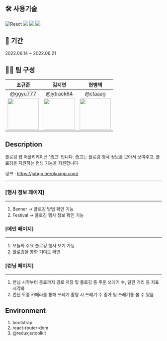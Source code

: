 
## 🛠 사용기술

![React](https://img.shields.io/badge/react-%2320232a.svg?style=for-the-badge&logo=react&logoColor=%2361DAFB) <img src="https://img.shields.io/badge/Typescript-3178C6?style=for-the-badge&logo=Typescript&logoColor=white"/> <img src="https://img.shields.io/badge/redux-%23593d88.svg?style=for-the-badge&logo=redux&logoColor=white"> 
<img src="https://img.shields.io/badge/#7952B3?style=for-the-badge&logo=ReactbootStrap&logoColor=white">


## 📅 기간

2022.06.14 ~ 2022.06.21

## 🤼‍♀️ 팀 구성

|                                  조규준                                  |                                 김지연                                 |                                  현병택                                  |      
| :----------------------------------------------------------------------: | :--------------------------------------------------------------------: | :----------------------------------------------------------------------: | 
|               [@ggyu777](https://github.com/ggyu777)               |                [@jytrack64](https://github.com/jytrack64)                |               [@ctaaag](https://github.com/ctaaag)               |                 
| <img src="https://i.esdrop.com/d/f/QO8Lg44uTN/jI7WF726mq.jpg" width="100"> | <img src="http://file3.instiz.net/data/file3/2019/01/16/3/6/8/368bf7fd300d73d9873ff1c303b603e2.gif" width="100" height="100"> | <img src="https://avatars.githubusercontent.com/ctaaag" width="100"> | 

## Description
플로깅 웹 어플리케이션 '줍고' 입니다.
줍고는 플로깅 행사 정보를 모아서 보여주고, 플로깅을 지원하는 런닝 기능을 지원합니다

링크 : https://jubgo.herokuapp.com/

***
### [행사 정보 페이지]
***
1. Banner -> 플로깅 방법 확인 기능 
2. Festival -> 플로깅 행사 정보 확인 기능

### [메인 페이지]
***
1. 오늘의 주요 플로깅 행사 보기 가능
2. 플로깅을 통한 기여도 확인

### [런닝 페이지]
***
1. 런닝 시작부터 종료까지 경로 저장 및 플로깅 중 주운 쓰레기 수, 달린 거리 등 지표 시각화
2. 런닌 도중 카메라를 통해 쓰레기 촬영 시 쓰레기 수 증가 및 쓰레기통 볼 수 있음


## Environment
1. bootstrap
2. react-router-dom
3. @reduxjs/toolkit
